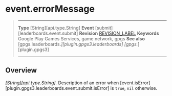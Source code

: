 # event.errorMessage

> --------------------- ------------------------------------------------------------------------------------------
> __Type__              [String][api.type.String]
> __Event__             [submit][leaderboards.event.submit]
> __Revision__          [REVISION_LABEL](REVISION_URL)
> __Keywords__          Google Play Games Services, game network, gpgs
> __See also__          [gpgs.leaderboards.*][plugin.gpgs3.leaderboards]
>                       [gpgs.*][plugin.gpgs3]
> --------------------- ------------------------------------------------------------------------------------------

## Overview

_[String][api.type.String]._ Description of an error when [event.isError][plugin.gpgs3.leaderboards.event.submit.isError] is `true`, `nil` otherwise.